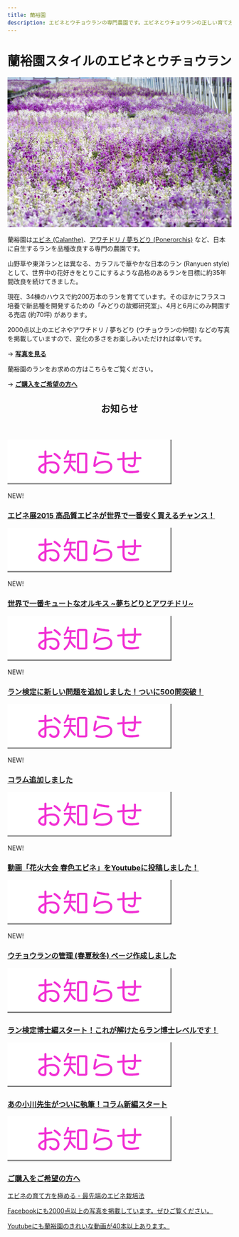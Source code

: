 ```yaml
---
title: 蘭裕園
description: エビネとウチョウランの専門農園です。エビネとウチョウランの正しい育て方や、綺麗な写真を掲載しています。
---
```

蘭裕園スタイルのエビネとウチョウラン
==
![アワチドリ / 夢ちどり - 蘭裕園](/assets/images/top_img3.jpg)

蘭裕園は[エビネ (Calanthe)](calanthe/)、[アワチドリ / 夢ちどり (Ponerorchis)](ponerorchis/) など、日本に自生するランを品種改良する専門の農園です。

山野草や東洋ランとは異なる、カラフルで華やかな日本のラン (Ranyuen style) として、世界中の花好きをとりこにするような品格のあるランを目標に約35年間改良を続けてきました。

現在、34棟のハウスで約200万本のランを育てています。そのほかにフラスコ培養で新品種を開発するための「みどりの故郷研究室」、4月と6月にのみ開園する売店 (約70坪) があります。

2000点以上のエビネやアワチドリ / 夢ちどり (ウチョウランの仲間) などの写真を掲載していますので、変化の多さをお楽しみいただければ幸いです。

→ <b>[写真を見る](photos/)</b>

蘭裕園のランをお求めの方はこちらをご覧ください。

→ <b>[ご購入をご希望の方へ](about_us/how_to_buy)</b>

<!-- TODO DBとの連携が完了したらimgのカテゴライズをどうするか考える -->
<div id="info">
  <section>
    <header>
      <h1>お知らせ</h1>
    </header>
    <article>
      <p><img src="/assets/images/icons/information.png"></p>
      <p class="new">NEW!</p>
      <h1><a href="news/calanthe_fair_2015">エビネ展2015 高品質エビネが世界で一番安く買えるチャンス！</a></h1>
      <!-- 掲載日2015/1/31 -->
    </article>
    <article>
      <p><img src="/assets/images/icons/information.png"></p>
      <p class="new">NEW!</p>
      <h1><a href="news/the_cutest_orchis_in_the_world">世界で一番キュートなオルキス ~夢ちどりとアワチドリ~</a></h1>
      <!-- 掲載日2015/1/31 -->
    </article>
    <article>
      <p><img src="/assets/images/icons/information.png"></p>
      <p class="new">NEW!</p>
      <h1><a href="news/information_of_orchid_exam">ラン検定に新しい問題を追加しました！ついに500問突破！</a></h1>
      <!-- 掲載日2015/1/31 -->
    </article>
    <article>
      <p><img src="/assets/images/icons/information.png"></p>
      <p class="new">NEW!</p>
      <h1><a href="/news/list?tag=Column">コラム追加しました</a></h1>
      <!-- 掲載日2014/12/13 -->
    </article>
    <article>
      <p><img src="/assets/images/icons/information.png"></p>
      <p class="new">NEW!</p>
      <h1><a href="https://www.youtube.com/watch?v=gE7eumCEhF0&feature=youtu.be">動画「花火大会 春色エビネ」をYoutubeに投稿しました！</a></h1>
      <!-- 掲載日2015/1/26 -->
    </article>
    <article>
      <p><img src="/assets/images/icons/information.png"></p>
      <p class="new">NEW!</p>
      <h1><a href="ponerorchis/cultivation/growings_ponerorchis_in_each_season">ウチョウランの管理 (春夏秋冬) ページ作成しました</a></h1>
      <!-- 掲載日2015/1/07 -->
    </article>
    <article>
      <p><img src="/assets/images/icons/information.png"></p>
      <p class="new"></p>
      <h1><a href="news/information_of_orchid_exam_expert">ラン検定博士編スタート！これが解けたらラン博士レベルです！</a></h1>
      <!-- 掲載日2014/12/20 -->
    </article>
    <article>
      <p><img src="/assets/images/icons/information.png"></p>
      <p class="new"></p>
      <h1><a href="/news/list?tag=Column">あの小川先生がついに執筆！コラム新編スタート</a></h1>
      <!-- 掲載日2014/12/13 -->
    </article>
    <article>
      <p><img src="/assets/images/icons/information.png"></p>
      <p class="new"></p>
      <h1><a href="/about_us/how_to_buy">ご購入をご希望の方へ</a></h1>
      <!-- 掲載日2014/11/08 -->
    </article>
  </section>
</div>

[エビネの育て方を極める - 最先端のエビネ栽培法](calanthe/growings_calanthe_in_the_new_way)

<a class="facebook" href="http://fb.me/ranyuenjapan"><span>Facebookにも2000点以上の写真を掲載しています。ぜひご覧ください。</span></a>

<a class="youtube" href="https://www.youtube.com/playlist?list=PLt3tRMFWeZB-ce852wXcEHamgRZe_PiWD"><span>Youtubeにも蘭裕園のきれいな動画が40本以上あります。</span></a>
